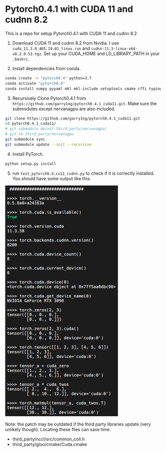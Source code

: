 # Pytorch0.4.1 with CUDA 11 and cudnn 8.2
This is a repo for setup Pytorch0.4.1 with CUDA 11 and cudnn 8.2

1. Download CUDA 11 and cudnn 8.2 from Nvidia. I use `cuda_11.3.0_465.19.01_linux.run` and `cudnn-11.3-linux-x64-v8.2.0.53.tgz`. Set up your CUDA_HOME and LD_LIBRARY_PATH in your `.bashrc`.

2. Install dependencies from conda.

```bash
conda create -n "pytorch0.4" python=3.7
conda activate "pytorch0.4"
conda install numpy pyyaml mkl mkl-include setuptools cmake cffi typing
```

3. Recursively Clone Pytorch0.4.1 from `https://github.com/garry1ng/pytorch0.4.1_cuda11.git`. Make sure the submodules except nervanagpu are also included. 

```bash
git clone https://github.com/garry1ng/pytorch0.4.1_cuda11.git
cd pytorch0.4.1_cuda11/
# git submodule deinit third_party/nervanagpu/
# git rm third_party/nervanagpu
git submodule sync
git submodule update --init --recursive
```

<!-- 4. Apply the patch `pytorch0.4.1_cuda11_cudnn8.2.patch`. It should include all the things you want.

```bash
git apply --check pytorch0.4.1_cuda11_cudnn8.2.patch
git apply pytorch0.4.1_cuda11_cudnn8.2.patch
``` -->

4. Install PyTorch.
```bash
python setup.py install
```

5. run `test_pytorch0.4_cu11_cudnn.py` to check if it is correctly installed. You should have some output like this:

![](output.png)

Note: the patch may be outdated if the third party libraries update (very unlikely though). Locating these files can save time.

- third_party/nccl/src/common_coll.h
- third_party/gloo/cmake/Cuda.cmake